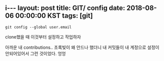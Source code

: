 i---
layout: post
title: GIT/ config
date: 2018-08-06 00:00:00 KST
tags: [git]
---

```shell
git config --global user.email
```

clone했을 때 이것부터 설정하고 작업하자

아까운 내 contributions..
초록빛이 왜 안드나 했더니 내 커밋들이 내 계정으로 설정이 안되어있어서 그런 것이었다.
엉엉


